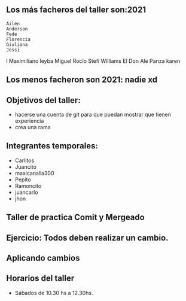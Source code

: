 ## Los más facheros del taller son:2021

    Ailén
    Anderson
    Fede
    Florencia
    Giuliana
    Jessi
l    Maximiliano leyba
    Miguel
    Rocío
    Stefi
    Williams
    El Don Ale Panza
karen 



## Los menos facheron son 2021: nadie xd


## Objetivos del taller:
 * hacerse una cuenta de git para que puedan mostrar que tienen experiencia
 * crea una rama
## Integrantes temporales:
* Carlitos
* Juancito
*  maxicanalla300
* Pepito
* Ramoncito
* juancarlo
* jhon

## Taller de practica Comit y Mergeado
## Ejercicio: Todos deben realizar un cambio. 
## Aplicando cambios

## Horarios del taller

* Sábados de 10.30 hs a 12.30hs.

